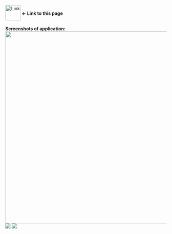 [<img align="left" alt="Link" width="48px" src="https://user-images.githubusercontent.com/61249196/97802194-fe4f6480-1c41-11eb-8f3f-3f03975654a7.png" />][Link]
 <br><b><- Link to this page</b>
 
 <br>
<b>Screenshots of application: </b><br>
<img width="1916px" height="600" src="https://user-images.githubusercontent.com/61249196/97802210-1a530600-1c42-11eb-8173-1a58d929291c.png">
<img src="https://user-images.githubusercontent.com/61249196/97802217-250d9b00-1c42-11eb-8be5-0c9aa39676e9.png">
<img src="https://user-images.githubusercontent.com/61249196/97802225-3060c680-1c42-11eb-8d72-c71ec5300c91.png">



[Link]: https://somewidgets.netlify.app/
